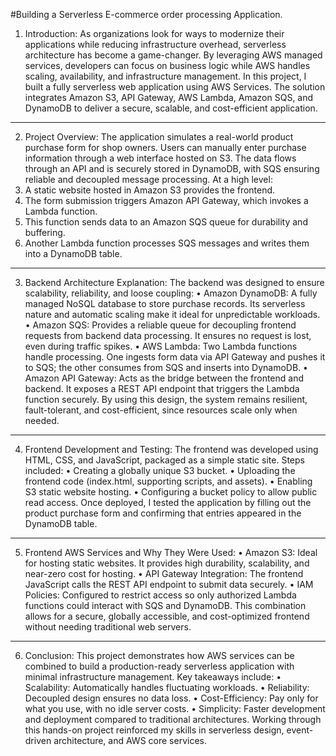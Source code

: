  #Building a Serverless E-commerce order processing Application.
 
1. Introduction:
As organizations look for ways to modernize their applications while reducing infrastructure overhead, serverless architecture has become a game-changer. By leveraging AWS managed services, developers can focus on business logic while AWS handles scaling, availability, and infrastructure management.
In this project, I built a fully serverless web application using AWS Services. The solution integrates Amazon S3, API Gateway, AWS Lambda, Amazon SQS, and DynamoDB to deliver a secure, scalable, and cost-efficient application.
________________________________________
2. Project Overview:
The application simulates a real-world product purchase form for shop owners. Users can manually enter purchase information through a web interface hosted on S3. The data flows through an API and is securely stored in DynamoDB, with SQS ensuring reliable and decoupled message processing.
At a high level:
1.	A static website hosted in Amazon S3 provides the frontend.
2.	The form submission triggers Amazon API Gateway, which invokes a Lambda function.
3.	This function sends data to an Amazon SQS queue for durability and buffering.
4.	Another Lambda function processes SQS messages and writes them into a DynamoDB table.
________________________________________
3. Backend Architecture Explanation:
The backend was designed to ensure scalability, reliability, and loose coupling:
•	Amazon DynamoDB: A fully managed NoSQL database to store purchase records. Its serverless nature and automatic scaling make it ideal for unpredictable workloads.
•	Amazon SQS: Provides a reliable queue for decoupling frontend requests from backend data processing. It ensures no request is lost, even during traffic spikes.
•	AWS Lambda: Two Lambda functions handle processing. One ingests form data via API Gateway and pushes it to SQS; the other consumes from SQS and inserts into DynamoDB.
•	Amazon API Gateway: Acts as the bridge between the frontend and backend. It exposes a REST API endpoint that triggers the Lambda function securely.
By using this design, the system remains resilient, fault-tolerant, and cost-efficient, since resources scale only when needed.
 
________________________________________
4. Frontend Development and Testing:
The frontend was developed using HTML, CSS, and JavaScript, packaged as a simple static site.
Steps included:
•	Creating a globally unique S3 bucket.
•	Uploading the frontend code (index.html, supporting scripts, and assets).
•	Enabling S3 static website hosting.
•	Configuring a bucket policy to allow public read access.
Once deployed, I tested the application by filling out the product purchase form and confirming that entries appeared in the DynamoDB table.
 ________________________________________
5. Frontend AWS Services and Why They Were Used:
•	Amazon S3: Ideal for hosting static websites. It provides high durability, scalability, and near-zero cost for hosting.
•	API Gateway Integration: The frontend JavaScript calls the REST API endpoint to submit data securely.
•	IAM Policies: Configured to restrict access so only authorized Lambda functions could interact with SQS and DynamoDB.
This combination allows for a secure, globally accessible, and cost-optimized frontend without needing traditional web servers.
________________________________________
6. Conclusion:
This project demonstrates how AWS services can be combined to build a production-ready serverless application with minimal infrastructure management. Key takeaways include:
•	Scalability: Automatically handles fluctuating workloads.
•	Reliability: Decoupled design ensures no data loss.
•	Cost-Efficiency: Pay only for what you use, with no idle server costs.
•	Simplicity: Faster development and deployment compared to traditional architectures.
Working through this hands-on project reinforced my skills in serverless design, event-driven architecture, and AWS core services.











